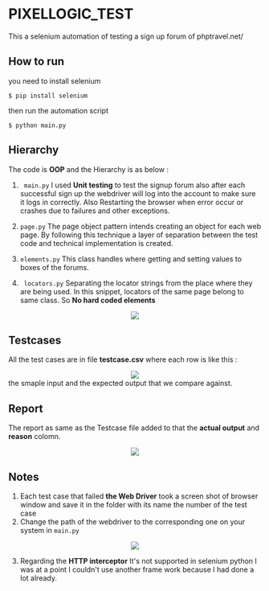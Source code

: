 # PIXELLOGIC_TEST
This a selenium automation of testing a sign up forum of phptravel.net/

## How to run  
you need to install selenium

```
$ pip install selenium
```
then run the automation script

```
$ python main.py
```
## Hierarchy 
The code is **OOP** and the Hierarchy is as below :
1) ``` main.py``` 
I used **Unit testing** to test the signup forum also after each successful sign up the webdriver will log into the account to make sure it logs in correctly. 
Also Restarting the browser when error occur or crashes due to failures and other exceptions.

2) ``` page.py ```
The page object pattern intends creating an object for each web page. By following this technique a layer of separation between the test code and technical implementation is created.

3) ``` elements.py ```
This class handles where getting and setting values to boxes of the forums.

4) ``` locators.py```
Separating the locator strings from the place where they are being used. In this snippet, locators of the same page belong to same class. So **No hard coded elements**
<div align="center">
  <img src="https://i.imgur.com/BQ1gW0J.png">
</div>

## Testcases 
All the test cases are in file **testcase.csv**
where each row is like this :
<div align="center">
  <img src="https://i.imgur.com/f3fEolz.png">
</div>
the smaple input and the expected output that we compare against.

## Report
The report as same as the Testcase file added to that the **actual output** and **reason** colomn.
<div align="center">
  <img src="https://i.imgur.com/YaUOHFI.png">
</div>


## Notes
1) Each test case that failed **the Web Driver** took a screen shot of browser window and save it in the folder with its name the number of the test case
2) Change the path of the webdriver to the corresponding one on your system in ``` main.py ``` 
<div align="center">
  <img src="https://i.imgur.com/o6Stc4j.png">
</div>

3) Regarding the **HTTP interceptor** It's not supported in selenium python I was at a point I couldn't use another frame work because I had done a lot already.
